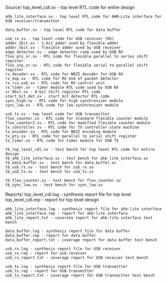 



Source/
	top_level_cdl.sv - top level RTL code for entire design

	ahb_lite_interface.sv - top level RTL code for AHB-Lite interface for USB receiver/transmitter

	data_buffer.sv - top level RTL code for data buffer

	usb_rx.sv - top level code for USB receiver (RX)
	adder_1bit.sv - 1-bit adder used by flexible adder
	adder_nbit.sv - flexible adder used by USB receiver
	edge_detector.sv - edge detector code used by USB RX
	flex_pts_sr.sv - RTL code for flexible parallel to series shift register
	flex_stp_sr.sv - RTL code for flexible serial to parallel shift register
	rx_decoder.sv - RTL code for NRZI decoder for USB RX
	rx_eop.sv - RTL code for RX end of packet detector
	rx_rcu_usb.sv - RTL code for RX control unit
	rx_timer.sv - timer module RTL code used by USB RX
	sr_8bit.sv - 8-bit shift register RTL code
	start_bit_det.sv - start bit detector RTL code
	sync_high.sv - RTL code for high synchronizer module
	sync_low.sv - RTL code for low synchronizer module
	
	usb_tx.sv - top level code for USB transmitter
	flex_counter.sv - RTL code for standard flexible counter module
	flex_counter2.sv - RTL code for modified flexible counter module
	tx_controller.sv - RTL code for TX controller state machine
	tx_encoder.sv - RTL code for NRZI encoding module
	tx_pts.sv - RTL code for parallel to serial shift register
	tx_timer.sv - RTL code for timer module for USB TX

	tb_top_level_cdl.sv - test bench for top level RTL code for entire design
	tb_ahb_lite_interface.sv - test bench for ahb_lite_interface.sv
	tb_data_buffer.sv - test bench for data_buffer.sv
	tb_usb_rx.sv - test bench for usb_rx.sv
	tb_usb_tx.sv - test bench for usb_tx.sv

	tb_flex_counter.sv - test bench for flex_counter.sv
	tb_sync_low.sv - test bench for sync_low.sv
	
Reports/
	top_level_cdl.log - synthesis report file for top level
	top_level_cdl.rep - report for top level design

	ahb_lite_interface.log - synthesis report file for ahb-lite interface
	ahb_lite_interface.rep - report for ahb-lite interface
	ahb_lite_report.txt - coverate report for ahb-lite interface test bench

	data_buffer.log - synthesis report file for data buffer
	data_buffer.rep - report for data buffer
	data_buffer_report.txt - coverage report for data buffer test bench

	usb_rx.log - synthesis report file for USB receiver
	usb_rx.rep - report for usb receiver
	usb_rx_report.txt - coverage report for USB receiver test bench

	usb_tx.log - synthesis report file for USB transmitter
	usb_tx.rep - report for USB transmitter
	usb_tx_report.txt - coverage report for USB transmitter test bench

	
